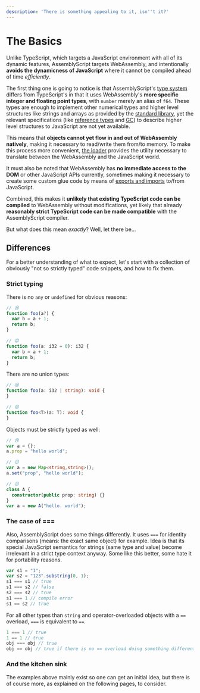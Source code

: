 ```yaml
---
description: 'There is something appealing to it, isn''t it?'
---
```


# The Basics

Unlike TypeScript, which targets a JavaScript environment with all of its dynamic features, AssemblyScript targets WebAssembly, and intentionally **avoids the dynamicness of JavaScript** where it cannot be compiled ahead of time _efficiently_.

The first thing one is going to notice is that AssemblyScript's [type system](types.md) differs from TypeScript's in that it uses WebAssembly's **more specific integer and floating point types**, with `number` merely an alias of `f64`. These types are enough to implement other numerical types and higher level structures like strings and arrays as provided by the [standard library](environment.md#standard-library), yet the relevant specifications \(like [reference types](https://github.com/WebAssembly/reference-types) and [GC](https://github.com/WebAssembly/gc)\) to describe higher level structures to JavaScript are not yet available.

This means that **objects cannot yet flow in and out of WebAssembly natively**, making it necessary to read/write them from/to memory. To make this process more convenient, [the loader](loader.md) provides the utility necessary to translate between the WebAssembly and the JavaScript world.

It must also be noted that WebAssembly has **no immediate access to the DOM** or other JavaScript APIs currently, sometimes making it necessary to create some custom glue code by means of [exports and imports](exports-and-imports.md) to/from JavaScript.

Combined, this makes it **unlikely that existing TypeScript code can be compiled** to WebAssembly without modifications, yet likely that already **reasonably strict TypeScript code can be made compatible** with the AssemblyScript compiler.

But what does this mean _exactly_? Well, let there be...

## Differences

For a better understanding of what to expect, let's start with a collection of obviously "not so strictly typed" code snippets, and how to fix them.

### Strict typing

There is no `any` or `undefined` for obvious reasons:

```typescript
// 😢
function foo(a?) {
  var b = a + 1;
  return b;
}

// 😊
function foo(a: i32 = 0): i32 {
  var b = a + 1;
  return b;
}
```

There are no union types:

```typescript
// 😢
function foo(a: i32 | string): void {
}

// 😊
function foo<T>(a: T): void {
}
```

Objects must be strictly typed as well:

```typescript
// 😢
var a = {};
a.prop = "hello world";

// 😊
var a = new Map<string,string>();
a.set("prop", "hello world");

// 😊
class A {
  constructor(public prop: string) {}
}
var a = new A("hello. world");
```

### The case of ===

Also, AssemblyScript does some things differently. It uses `===` for identity comparisons \(means: the exact same object\) for example. Idea is that its special JavaScript semantics for strings \(same type and value\) become irrelevant in a strict type context anyway. Some like this better, some hate it for portability reasons.

```typescript
var s1 = "1";
var s2 = "123".substring(0, 1);
s1 === s1 // true
s1 === s2 // false
s2 === s2 // true
s1 === 1 // compile error
s1 == s2 // true
```

For all other types than `string` and operator-overloaded objects with a `==` overload, `===` is equivalent to `==`.

```typescript
1 === 1 // true
1 == 1 // true
obj === obj // true
obj == obj // true if there is no == overload doing something different
```

### And the kitchen sink

The examples above mainly exist so one can get an initial idea, but there is of course more, as explained on the following pages, to consider.

